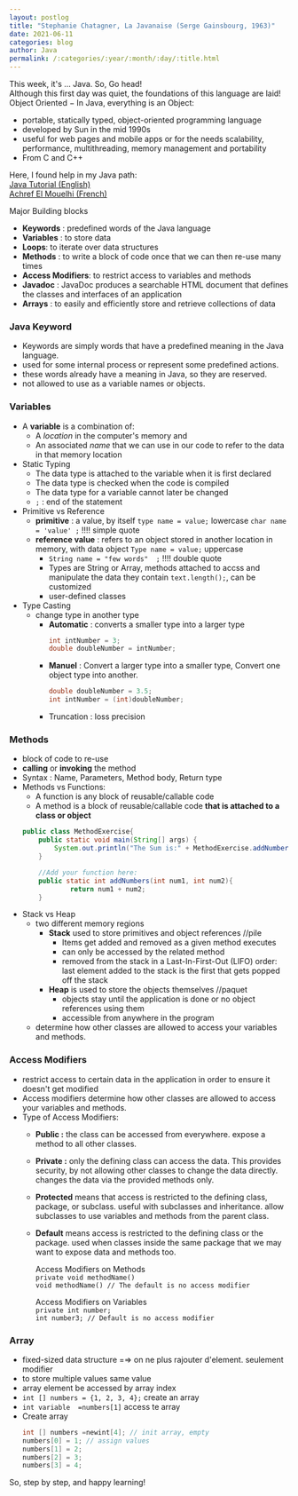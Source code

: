 ```yaml
---
layout: postlog
title: "Stephanie Chatagner, La Javanaise (Serge Gainsbourg, 1963)"
date: 2021-06-11
categories: blog
author: Java
permalink: /:categories/:year/:month/:day/:title.html
---
```


This week, it's ... Java. So, Go head!   
Although this first day was quiet, the foundations of this language are laid! 
Object Oriented − In Java, everything is an Object:  
- portable, statically typed, object-oriented programming language
- developed by Sun in the mid 1990s
- useful for  web pages and mobile apps or  for the needs scalability, performance, multithreading, memory management and portability
- From C and C++

Here, I found help in my Java path:  
[Java Tutorial (English)](https://www.tutorialspoint.com/java/index.htm)   
[Achref El Mouelhi (French)](http://www.lsis.org/elmouelhia/teaching.html)

Major Building blocks
- **Keywords** : predefined words of the Java language
- **Variables** : to store data
- **Loops**: to iterate over data structures
- **Methods** : to write a block of code once that we can then re-use many times
- **Access Modifiers**: to restrict access to variables and methods
- **Javadoc** : JavaDoc produces a searchable HTML document that defines the classes and interfaces of an application
- **Arrays** : to easily and efficiently store and retrieve collections of data

### Java Keyword

- Keywords are simply words that have a predefined meaning in the Java language.
- used for some internal process or represent some predefined actions.
- these words already have a meaning in Java, so they are reserved.
- not allowed to use as a variable names or objects.

### Variables

- A **variable** is a combination of:
    - A *location* in the computer's memory and
    - An associated *name* that we can use in our code to refer to the data in that memory location
- Static Typing
    - The data type is attached to the variable when it is first declared
    - The data type is checked when the code is compiled
    - The data type for a variable cannot later be changed
    - `;` : end of the statement
- Primitive vs Reference
    - **primitive** : a value, by itself   `type name = value;` lowercase
        `char name = 'value' ;` !!!! simple quote
    - **reference value** : refers to an object stored in another location in memory, with data object `Type name = value;` uppercase
        - `String name = "few words"  ;` !!!! double quote
        - Types are String or Array, methods attached to accss and manipulate the data they contain `text.length();`, can be customized
        - user-defined classes
- Type Casting
    - change type in another type
        - **Automatic** : converts a smaller type into a larger type
            ```java
            int intNumber = 3;
            double doubleNumber = intNumber;
            ```
        - **Manuel** : Convert a larger type into a smaller type, Convert one object type into another.
            ```java
            double doubleNumber = 3.5;
            int intNumber = (int)doubleNumber;
            ```
        - Truncation : loss precision

### Methods
- block of code to re-use
- **calling** or **invoking** the method
- Syntax : Name, Parameters, Method body, Return type
- Methods vs Functions:
    - A function is any block of reusable/callable code
    - A method is a block of reusable/callable code **that is attached to a class or object**
	```java
	public class MethodExercise{
		public static void main(String[] args) {
		    System.out.println("The Sum is:" + MethodExercise.addNumbers(7,7));
		}

		//Add your function here:
		public static int addNumbers(int num1, int num2){
				return num1 + num2;
		}
	```
- Stack vs Heap
    - two different memory regions
        - **Stack** used to store primitives and object references   //pile
            - Items  get added and removed as a given method executes
            - can only be accessed by the related method
            - removed from the stack in a Last-In-First-Out (LIFO) order:  last element added to the stack is the first that gets popped off the stack
        - **Heap** is used to store the objects themselves             //paquet
            - objects stay until the application is done or no object references using them
            - accessible from anywhere in the program
    - determine how other classes are allowed to access your variables and methods.

### Access Modifiers

- restrict access to certain data in the application in order to ensure it doesn't get modified
- Access modifiers determine how other classes are allowed to access your variables and methods.
- Type of Access Modifiers:
    - **Public :** the class can be accessed from everywhere.  expose a method to all other classes.
    - **Private :** only the defining class can access the data. This provides security, by not allowing other classes to change the data directly. changes the data via the provided methods only.
    - **Protected** means that access is restricted to the defining class, package, or subclass. useful with subclasses and inheritance. allow subclasses to use variables and methods from the parent class.
    - **Default** means access is restricted to the defining class or the package. used when classes inside the same package that we may want to expose data and methods too.

        Access Modifiers on Methods  
            `private void methodName()`   
            `void methodName() // The default is no access modifier`

        Access Modifiers on Variables  
            `private int number;`  
            `int number3; // Default is no access modifier`

### Array
- fixed-sized data structure =⇒ on ne plus rajouter d'element. seulement modifier
- to store multiple values same value
- array element be accessed by array index
- `int [] numbers = {1, 2, 3, 4};` create an array
- `int variable  =numbers[1]` access te array
- Create  array
	```java
	int [] numbers =newint[4]; // init array, empty
	numbers[0] = 1; // assign values
	numbers[1] = 2;
	numbers[2] = 3;
	numbers[3] = 4;
	```

So, step by step, and happy learning!


